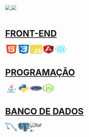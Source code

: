 

<div>
<a href="https://github.com/Adao20121391">
<img loading="lazy" height="180em" src="https://github-readme-stats.vercel.app/api/top-langs/?username=Adao20121391&layout=compact&langs_count=7&theme=dracula"/>
<img loading="lazy" height="180em" src="https://github-readme-stats.vercel.app/api?username=Adao20121391&show_icons=true&theme=dracula&include_all_commits=true&count_private=true"/>
</div>

<div   alinhar = "centro " >
  <div  style = "display : inline_block " > <br>
  <h1  align = "left" >FRONT-END</h1>
  <img align="left" alt="Rafa-HTML" height="30" width="40" src="https://raw.githubusercontent.com/devicons/devicon/master/icons/html5/html5-original.svg">
  <img align="left" alt="Rafa-CSS" height="30" width="40" src="https://raw.githubusercontent.com/devicons/devicon/master/icons/css3/css3-original.svg">
  <img align="left" alt="Rafa-Js" height="30" width="40" src="https://raw.githubusercontent.com/devicons/devicon/master/icons/javascript/javascript-plain.svg">
  <img align="left" alt="Rafa-Ts" height="30" width="40" src="https://raw.githubusercontent.com/devicons/devicon/master/icons/angularjs/angularjs-original.svg">
  <img align="left" alt="Rafa-React" height="30" width="40" src="https://raw.githubusercontent.com/devicons/devicon/master/icons/react/react-original.svg">
</div>

<br>
<div   alinhar = "centro " >
  <div  style = "display : inline_block " > <br>
  <h1  align = "left" >PROGRAMAÇÃO</h1 >
  <img align="left" alt="Rafa-React" height="30" width="40" src="https://raw.githubusercontent.com/devicons/devicon/master/icons/java/java-original.svg">
  <img align="left" alt="Rafa-HTML" height="30" width="40" src="https://raw.githubusercontent.com/devicons/devicon/master/icons/python/python-original.svg">
  <img align="left" alt="Rafa-CSS" height="30" width="40" src="https://raw.githubusercontent.com/devicons/devicon/master/icons/php/php-original.svg">
  <img align="left" alt="Rafa-Python" height="30" width="40" src="https://raw.githubusercontent.com/devicons/devicon/master/icons/nodejs/nodejs-original.svg">
</div>


<br>
<div   alinhar = "centro " >
  <div  style = "display : inline_block " > <br>
  <h1  align = "left" >BANCO DE DADOS</h1 >
  <img align="left" alt="Rafa-React" height="30" width="40" src="https://raw.githubusercontent.com/devicons/devicon/master/icons/mysql/mysql-original.svg">
   <img align="left" alt="Rafa-React" height="30" width="40" src="https://raw.githubusercontent.com/devicons/devicon/master/icons/postgresql/postgresql-original.svg">
   <img align="left" alt="Rafa-React" height="30" width="40" src="https://raw.githubusercontent.com/devicons/devicon/master/icons/mariabd/mariabd-original.svg">

</div>


